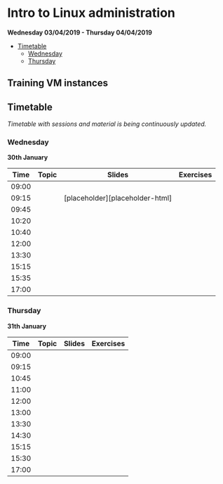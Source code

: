 # Intro to Linux administration

**Wednesday 03/04/2019 - Thursday 04/04/2019**

- [Timetable](#timetable)
	- [Wednesday](#wednesday)
	- [Thursday](#thursday)

## Training VM instances


## Timetable

_Timetable with sessions and material is being continuously updated._

### Wednesday
**30th January**

| **Time** | **Topic** | **Slides** | **Exercises** |
| -------- | --------- | ---------  | -----------   |
| 09:00    |  |  |  | 
| 09:15    |  | [placeholder][placeholder-html] | | 
| 09:45    |  |  |  | 
| 10:20    |  |  |  | 
| 10:40    |  |  |  | 
| 12:00    |  |  |  | 
| 13:30    |  |  |  | 
| 15:15    |  |  |  | 
| 15:35    |  |  |  | 
| 17:00    |  |  |  | 

[placeholder]:     https://ooobik.github.io/ubuntu-training/placeholder.html

### Thursday
**31th January**

| **Time** | **Topic**  | **Slides** | **Exercises** |
| -------- | ---------  | ---------  | ------------- |
| 09:00    |   |  |  |
| 09:15    |   |  |  |
| 10:45    |   |  |  |
| 11:00    |   |  |  |
| 12:00    |   |  |  |
| 13:00    |   |  |  |
| 13:30    |   |  |  |
| 14:30    |   |  |  |
| 15:15    |   |  |  |
| 15:30    |   |  |  |
| 17:00    |   |  |  |

